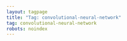 ```yaml
---
layout: tagpage
title: "Tag: convolutional-neural-network"
tag: convolutional-neural-network
robots: noindex
---
```

